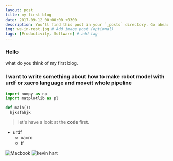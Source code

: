 ```yaml
---
layout: post
title: my first blog
date: 2017-09-12 00:00:00 +0300
description: You’ll find this post in your `_posts` directory. Go ahead and edit it and re-build the site to see your changes. # Add post description (optional)
img: we-in-rest.jpg # Add image post (optional)
tags: [Productivity, Software] # add tag
---
```


### Hello

what do you think of my first blog.

### I want to write something about how to make robot model with urdf or xacro language and moveit whole pipeline
```python
import numpy as np
import matplotlib as pl

def main():
  hjksfahjk
```

>let's have a look at the **code** first.
* urdf
  * xacro
  * tf

![Macbook]({{site.baseurl}}/assets/img/mac.jpg)
![kevin hart]({{site.baseurl}}/assets/img/kh.jpg)
